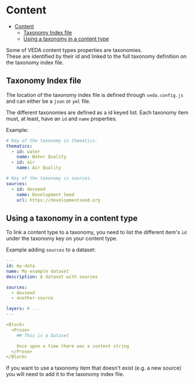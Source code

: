 # Content

- [Content](#content)
  - [Taxonomy Index file](#taxonomy-index-file)
  - [Using a taxonomy in a content type](#using-a-taxonomy-in-a-content-type)

Some of VEDA content types properties are taxonomies.  
These are identified by their id and linked to the full taxonomy definition on the taxonomy index file.

##  Taxonomy Index file

The location of the taxonomy index file is defined through `veda.config.js` and can either be a `json` or `yml` file.  

The different taxonomies are defined as a id keyed list. Each taxonomy item must, at least, have an `id` and `name` properties.  

Example:
```yml
# Key of the taxonomy is thematics.
thematics:
  - id: water
    name: Water Quality
  - id: air
    name: Air Quality

# Key of the taxonomy is sources.
sources:
  - id: devseed
    name: Development Seed
    url: https://developmentseed.org
```

## Using a taxonomy in a content type

To link a content type to a taxonomy, you need to list the different item's `id` under the taxonomy key on your content type.

Example adding `sources` to a dataset:  
```yaml
---
id: my-data
name: My example dataset
description: A dataset with sources

sources:
  - devseed
  - another-source

layers: # ...
---

<Block>
  <Prose>
    ## This is a Dataset

    Once upon a time there was a content string
  </Prose>
</Block>
```

If you want to use a taxonomy item that doesn't exist (e.g. a new source) you will need to add it to the taxonomy index file.